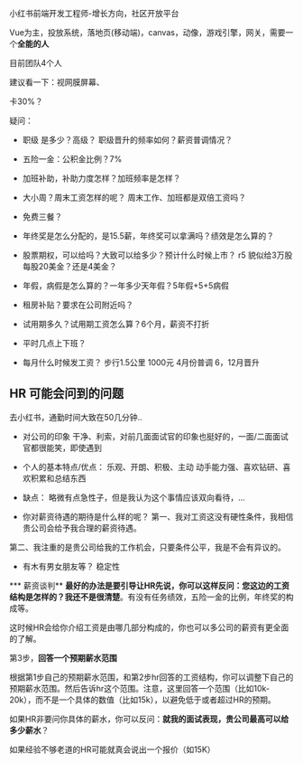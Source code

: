 小红书前端开发工程师-增长方向，社区开放平台

Vue为主，投放系统，落地页(移动端)，canvas，动像，游戏引擎，网关，需要一个**全能的人**

目前团队4个人

建议看一下：视网膜屏幕、

卡30%？ 

疑问：
* 职级 是多少？高级？
职级晋升的频率如何？薪资普调情况？

* 五险一金：公积金比例？7%
* 加班补助，补助力度怎样？加班频率是怎样？
* 大小周？周末工资怎样的呢？  周末工作、加班都是双倍工资吗？
* 免费三餐？
* 年终奖是怎么分配的，是15.5薪，年终奖可以拿满吗？绩效是怎么算的？
* 股票期权，可以给吗？大致可以给多少？预计什么时候上市？
r5 貌似给3万股 每股20美金？还是4美金？

* 年假，病假是怎么算的？一年多少天年假？5年假+5+5病假
* 租房补贴？要求在公司附近吗？
* 试用期多久？试用期工资怎么算？6个月，薪资不打折
* 平时几点上下班？
* 每月什么时候发工资？
步行1.5公里  1000元
4月份普调
6，12月晋升




## HR 可能会问到的问题

去小红书，通勤时间大致在50几分钟..

* 对公司的印象
干净、利索，对前几面面试官的印象也挺好的，一面/二面面试官都很能笑，即使遇到

* 个人的基本特点/优点：
乐观、开朗、积极、主动
动手能力强、喜欢钻研、喜欢积累和总结东西


* 缺点：
略微有点急性子，但是我认为这个事情应该双向看待，...


* 你对薪资待遇的期待是什么样的呢？
第一、我对工资这没有硬性条件，我相信贵公司会给予我合理的薪资待遇。

第二、我注重的是贵公司给我的工作机会，只要条件公平，我是不会有异议的。

* 有木有男女朋友等？
稳定性

*** 薪资谈判**
**最好的办法是要引导让HR先说，你可以这样反问：您这边的工资结构是怎样的？我还不是很清楚**。有没有任务绩效，五险一金的比例，年终奖的构成等。

这时候HR会给你介绍工资是由哪几部分构成的，你也可以多公司的薪资有更全面的了解。

第3步，**回答一个预期薪水范围**

根据第1步自己的预期薪水范围，和第2步hr回答的工资结构，你可以调整下自己的预期薪水范围。然后告诉hr这个范围。注意，这里回答一个范围（比如10k-20k），而不是一个具体的数值（比如15k），以避免低于或者超过HR的预期。

如果HR非要问你具体的薪水，你可以反问：**就我的面试表现，贵公司最高可以给多少薪水**？

如果经验不够老道的HR可能就真会说出一个报价（如15K）

